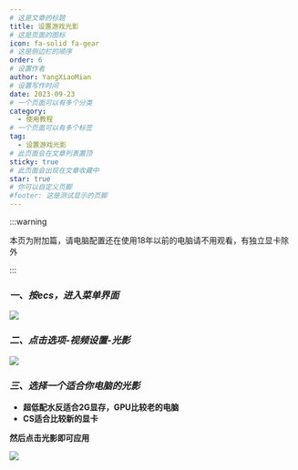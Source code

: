 ```yaml
---
# 这是文章的标题
title: 设置游戏光影
# 这是页面的图标
icon: fa-solid fa-gear
# 这是侧边栏的顺序
order: 6
# 设置作者
author: YangXiaoMian
# 设置写作时间
date: 2023-09-23
# 一个页面可以有多个分类
category:
  - 使用教程
# 一个页面可以有多个标签
tag:
  - 设置游戏光影
# 此页面会在文章列表置顶
sticky: true
# 此页面会出现在文章收藏中
star: true
# 你可以自定义页脚
#footer: 这是测试显示的页脚
---
```


:::warning

本页为附加篇，请电脑配置还在使用18年以前的电脑请不用观看，有独立显卡除外

:::

### ***一、按ecs，进入菜单界面***
![](https://m1.miaomc.cn/uploads/20230923_650ed4ececad3.png)

### ***二、点击选项-视频设置-光影***
![](https://m1.miaomc.cn/uploads/20230923_650edb560cfe9.png)

### ***三、选择一个适合你电脑的光影***
- **超低配水反适合2G显存，GPU比较老的电脑**
- **CS适合比较新的显卡**

**然后点击光影即可应用**

![](https://m1.miaomc.cn/uploads/20230923_650edc2a0af4b.png)


